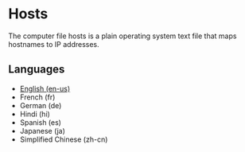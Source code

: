 # Hosts
The computer file hosts is a plain operating system text file that maps hostnames to IP addresses.

## Languages
* [English (en-us)](/README-en.md)
* French (fr)
* German (de)
* Hindi (hi)
* Spanish (es)
* Japanese (ja)
* Simplified Chinese (zh-cn)
